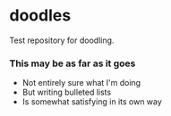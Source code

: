 doodles
=======

Test repository for doodling.

### This may be as far as it goes
* Not entirely sure what I'm doing
* But writing bulleted lists
* Is somewhat satisfying in its own way


